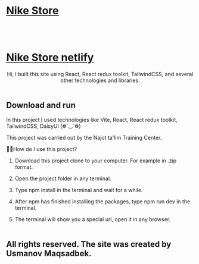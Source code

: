 <br/>
<p align="center">
  <a href="hthttps://github.com/MAQSADBEK77/Nike-store">
    <h1>Nike Store</h1>
  </a>
    <br/>
    <br/>
  <a href="hthttps://github.com/MAQSADBEK77/Nike-store">
    <h1>Nike Store netlify</h1>
  </a>

  <p align="center">
   Hi, I built this site using React, React redux toolkit, TailwindCSS, and several other technologies and libraries.
    <br/>
    <br/>
  </p>
</p>

## Download and run

In this project I used technologies like Vite, React, React redux toolkit, TailwindCSS, DaisyUI (❁´◡`❁)

This project was carried out by the Najot ta'lim Training Center.

🧑‍💻How do I use this project?

1. Download this project clone to your computer. For example in .zip format.

2. Open the project folder in any terminal.

3. Type npm install in the terminal and wait for a while.

4. After npm has finished installing the packages, type npm run dev in the terminal.

5. The terminal will show you a special url, open it in any browser.
   <br/>
   <br/>

## All rights reserved. The site was created by Usmanov Maqsadbek.
